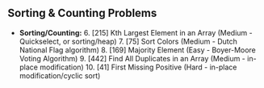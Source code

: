 ## Sorting & Counting Problems

* **Sorting/Counting:**
    6.  [215] Kth Largest Element in an Array (Medium - Quickselect, or sorting/heap)
    7.  [75] Sort Colors (Medium - Dutch National Flag algorithm)
    8.  [169] Majority Element (Easy - Boyer-Moore Voting Algorithm)
    9.  [442] Find All Duplicates in an Array (Medium - in-place modification)
    10. [41] First Missing Positive (Hard - in-place modification/cyclic sort)